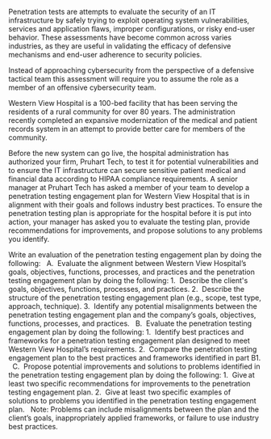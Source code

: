 Penetration tests are attempts to evaluate the security of an IT infrastructure by safely trying to exploit operating system vulnerabilities, services and application flaws, improper configurations, or risky end-user behavior. These assessments have become common across varies industries, as they are useful in validating the efficacy of defensive mechanisms and end-user adherence to security policies.

Instead of approaching cybersecurity from the perspective of a defensive tactical team this assessment will require you to assume the role as a member of an offensive cybersecurity team.

Western View Hospital is a 100-bed facility that has been serving the residents of a rural community for over 80 years. The administration recently completed an expansive modernization of the medical and patient records system in an attempt to provide better care for members of the community.

Before the new system can go live, the hospital administration has authorized your firm, Pruhart Tech, to test it for potential vulnerabilities and to ensure the IT infrastructure can secure sensitive patient medical and financial data according to HIPAA compliance requirements. A senior manager at Pruhart Tech has asked a member of your team to develop a penetration testing engagement plan for Western View Hospital that is in alignment with their goals and follows industry best practices. To ensure the penetration testing plan is appropriate for the hospital before it is put into action, your manager has asked you to evaluate the testing plan, provide recommendations for improvements, and propose solutions to any problems you identify.



Write an evaluation of the penetration testing engagement plan by doing the following:
 
A.  Evaluate the alignment between Western View Hospital’s goals, objectives, functions, processes, and practices and the penetration testing engagement plan by doing the following:
1.  Describe the client's goals, objectives, functions, processes, and practices.
2.  Describe the structure of the penetration testing engagement plan (e.g., scope, test type, approach, technique).
3.  Identify any potential misalignments between the penetration testing engagement plan and the company’s goals, objectives, functions, processes, and practices.
 
B.  Evaluate the penetration testing engagement plan by doing the following:
1.  Identify best practices and frameworks for a penetration testing engagement plan designed to meet Western View Hospital’s requirements.
2.  Compare the penetration testing engagement plan to the best practices and frameworks identified in part B1.
 
C.  Propose potential improvements and solutions to problems identified in the penetration testing engagement plan by doing the following:
1.  Give at least  two specific recommendations for improvements to the penetration testing engagement plan.
2.  Give at least  two specific examples of solutions to problems you identified in the penetration testing engagement plan.
 
Note: Problems can include misalignments between the plan and the client’s goals, inappropriately applied frameworks, or failure to use industry best practices.
 
